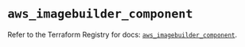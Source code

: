 # `aws_imagebuilder_component`

Refer to the Terraform Registry for docs: [`aws_imagebuilder_component`](https://registry.terraform.io/providers/hashicorp/aws/6.5.0/docs/resources/imagebuilder_component).
